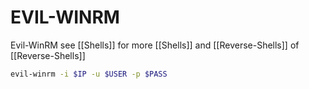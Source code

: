 # EVIL-WINRM
Evil-WinRM see [[Shells]] for more [[Shells]] and [[Reverse-Shells]] of [[Reverse-Shells]]

```bash
evil-winrm -i $IP -u $USER -p $PASS
```